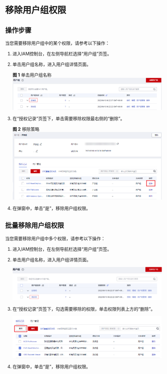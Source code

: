 # 移除用户组权限<a name="iam_03_0004"></a>

## 操作步骤<a name="section161534461565"></a>

当您需要移除用户组中的某个权限，请参考以下操作：

1.  进入IAM控制台，在左侧导航栏选择“用户组”页签。
2.  单击用户组名称，进入用户组详情页面。

    **图 1**  单击用户组名称<a name="fig3876184716347"></a>  
    ![](figures/单击用户组名称.png "单击用户组名称")

3.  在“授权记录”页签下，单击需要移除权限最右侧的“删除”。

    **图 2**  移除策略<a name="fig3752813560"></a>  
    ![](figures/移除策略.png "移除策略")

4.  在弹窗中，单击“是”，移除用户组权限。

## 批量移除用户组权限<a name="section1744519371053"></a>

当您需要移除用户组中多个权限，请参考以下操作：

1.  进入IAM控制台，在左侧导航栏选择“用户组”页签。
2.  单击用户组名称，进入用户组详情页面。

    ![](figures/点击用户组.png)

3.  在“授权记录”页签下，勾选需要移除的权限，单击权限列表上方的“删除”。

    ![](figures/Snipaste_2023-02-08_14-43-20.png)

4.  在弹窗中，单击“是”，移除用户组权限。

